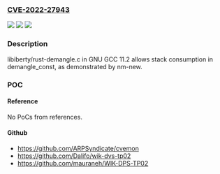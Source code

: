 ### [CVE-2022-27943](https://cve.mitre.org/cgi-bin/cvename.cgi?name=CVE-2022-27943)
![](https://img.shields.io/static/v1?label=Product&message=n%2Fa&color=blue)
![](https://img.shields.io/static/v1?label=Version&message=n%2Fa&color=blue)
![](https://img.shields.io/static/v1?label=Vulnerability&message=n%2Fa&color=brighgreen)

### Description

libiberty/rust-demangle.c in GNU GCC 11.2 allows stack consumption in demangle_const, as demonstrated by nm-new.

### POC

#### Reference
No PoCs from references.

#### Github
- https://github.com/ARPSyndicate/cvemon
- https://github.com/Dalifo/wik-dvs-tp02
- https://github.com/mauraneh/WIK-DPS-TP02

